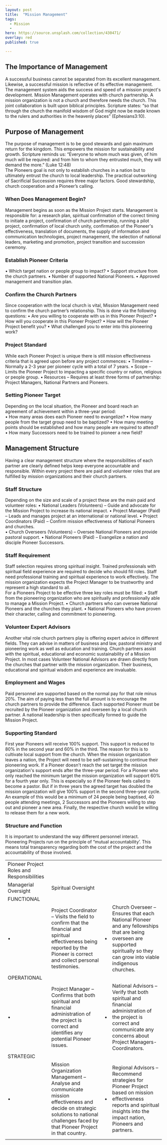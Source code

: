 ```yaml
---
layout: post
title:  "Mission Management"
tags:
  - Mission
  - 
hero: https://source.unsplash.com/collection/430471/
overlay: red
published: true

---
```

## The Importance of Management 
A successful business cannot be separated from its excellent management. Likewise, a successful mission is reflective of its effective management. The management system aids the success and speed of a mission project's development.
Mission Management operates with church partnership. A mission organization is not a church and therefore needs the church. This joint collaboration is built upon biblical principles. Scripture states: “so that through the church the manifold wisdom of God might now be made known to the rulers and authorities in the heavenly places” (Ephesians3:10).

## Purpose of Management 
The purpose of management is to be good stewards and gain maximum return for the kingdom. This empowers the mission for sustainability and growth. Scripture reminds us: “Everyone to whom much was given, of him much will be required: and from him to whom they entrusted much, they will demand the more.” (Luke 12:48)  
The Pioneers goal is not only to establish churches in a nation but to ultimately entrust the church to local leadership. The practical outworking of Sacrificial Succession requires three major factors. Good stewardship, church cooperation and a Pioneer’s calling.
  
### When Does Management Begin?
Management begins as soon as the Mission Project starts. Management is responsible for: a research plan, spiritual confirmation of the correct timing to initiate a project, confirmation of church partnership, running a pilot project, confirmation of local church unity, confirmation of the Pioneer's effectiveness, translation of documents, the supply of information and communication technologies, project management, the selection of national leaders, marketing and promotion, project transition and succession ceremony.

### Establish Pioneer Criteria 
•	Which target nation or people group to impact?
•	Support structure from the church partners.
•	Number of supported National Pioneers. 
•	Approved management and transition plan.

### Confirm the Church Partners
Since cooperation with the local church is vital, Mission Management need to confirm the church partner’s relationship. This is done via the following questions:
•	Are you willing to cooperate with us in this Pioneer Project? 
•	How will you cooperate in this Pioneer Project? 
•	How will the Pioneer Project benefit you? 
•	What challenged you to enter into this pioneering work? 

### Project Standard
While each Pioneer Project is unique there is still mission effectiveness criteria that is agreed upon before any project commences:
•	Timeline – Normally a 2-3 year per pioneer cycle with a total of 7 years. 
•	Scope  – Limits the Pioneer Project to impacting a specific country or nation, religious or people group.
•	Resources – Requires at least three forms of partnership: Project Managers, National Partners and Pioneers.     

### Setting Pioneer Target
Depending on the local situation, the Pioneer and board reach an agreement of achievement within a three-year period:  
•	How many areas does each Pioneer need to evangelize?
•	How many people from the target group need to be baptized?
•	How many meeting points should be established and how many people are required to attend?
•	How many Successors need to be trained to pioneer a new field?

## Management Structure
Having a clear management structure where the responsibilities of each partner are clearly defined helps keep everyone accountable and responsible. Within every project there are paid and volunteer roles that are fulfilled by mission organizations and their church partners. 
 
### Staff Structure
Depending on the size and scale of a project these are the main paid and volunteer roles: 
•	National Leaders (Volunteers) – Guide and advocate for the Mission Project to increase its national impact. 
•	Project Manager (Paid) – Leads and manages project at an international or national level. 
•	Project Coordinators (Paid) – Confirm mission effectiveness of National Pioneers and churches.  
•	Church Overseers (Volunteers) – Oversee National Pioneers and provide pastoral support.
•	National Pioneers (Paid) – Evangelize a nation and disciple Pioneer Successors.  

### Staff Requirement
Staff selection requires strong spiritual insight. Trained professionals with spiritual field experience are required to decide who should fill roles. 
Staff need professional training and spiritual experience to work effectively. The mission organization expects the Project Manager to be trustworthy and represent a high standard to all.  
For a Pioneers Project to be effective three key roles must be filled:
•	Staff from the pioneering organization who are spiritually and professionally able to manage a Mission Project.
•	Church partners who can oversee National Pioneers and the churches they plant.
•	National Pioneers who have proven their character, calling and commitment to pioneering.
 
### Volunteer Expert Advisors
Another vital role church partners play is offering expert advice in different fields. They can advise in matters of business and law, pastoral ministry and pioneering work as well as education and training. Church partners assist with the spiritual, educational and economic sustainability of a Mission Project. 
In most cases Volunteer National Advisors are drawn directly from the churches that partner with the mission organization. Their business, educational and spiritual wisdom and experience are invaluable. 

### Employment and Wages 
Paid personnel are supported based on the normal pay for that role minus 20%. The aim of paying less than the full amount is to encourage the church partners to provide the difference. 
Each supported Pioneer must be recruited by the Pioneer organization and overseen by a local church partner. A national leadership is then specifically formed to guide the Mission Project.

### Supporting Standard
First year Pioneers will receive 100% support. This support is reduced to 80% in the second year and 60% in the third. The reason for this is to cultivate local support from the church. When the mission organization leaves a nation, the Project will need to be self-sustaining to continue their pioneering work. 
If a Pioneer doesn't reach the set target the mission organization's support ends after the three-year period.
For a Pioneer who only reached the minimum target the mission organization will support 60% for a fourth year only. This is especially so if the Pioneer feels called to become a pastor. 
But if in three years the agreed target has doubled the mission organization will give 100% support in the second three-year cycle. An example of this would be a minimum of 24 people being baptised, 40 people attending meetings, 2 Successors and the Pioneers willing to step out and pioneer a new area. Finally, the respective church would be willing to release them for a new work.

### Structure and Function  
It is important to understand the way different personnel interact. Pioneering Projects run on the principle of “mutual accountability’. This means total transparency regarding both the cost of the project and the accountability of those involved.
<table>
   <tr>
      <td>Pioneer Project Roles and Responsibilities</td>
   </tr>
   <tr>
      <td>Managerial Oversight</td>
      <td>Spiritual Oversight</td>
   </tr>
   <tr>
      <td>FUNCTIONAL</td>
   </tr>
   <tr>
      <td>•</td>
      <td>Project Coordinator – Visits the field to confirm that the financial and spiritual effectiveness being reported by the Pioneer is correct and collect personal testimonies.  </td>
      <td>•</td>
      <td>Church Overseer – Ensures that each National Pioneer and any fellowships that are being overseen are supported spiritually so they can grow into viable indigenous churches.</td>
   </tr>
   <tr>
      <td>OPERATIONAL</td>
   </tr>
   <tr>
      <td>•</td>
      <td>Project Manager – Confirms that both spiritual and financial administration of the project is correct and identifies any potential Pioneer issues. </td>
      <td>•</td>
      <td>National Advisors – Verify that both spiritual and financial administration of the project is correct and communicate any concerns about Project Managers-Coordinators. </td>
   </tr>
   <tr>
      <td>STRATEGIC</td>
   </tr>
   <tr>
      <td>•</td>
      <td>Mission Organization Management – Analyse and communicate mission effectiveness and decide on strategic solutions to national challenges faced by that Pioneer Project in that country.    </td>
      <td>•</td>
      <td>Regional Advisors – Recommend strategies for Pioneer Project based on mission effectiveness reports and spiritual insights into the impact nation, Pioneers and partners. </td>
   </tr>
   <tr>
      <td></td>
   </tr>
</table>
